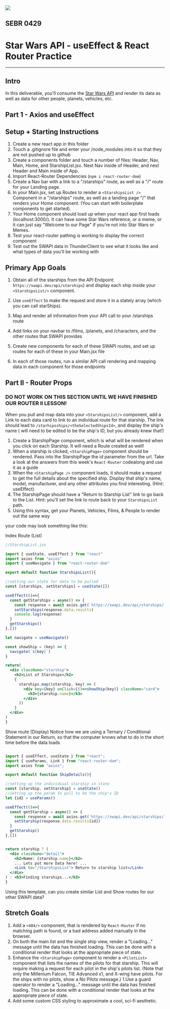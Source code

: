 <img src="https://i.imgur.com/go18uJE.jpg">

## SEBR 0429

# Star Wars API - useEffect & React Router Practice

---

## Intro
In this deliverable, you'll consume the [Star Wars API](https://swapi.dev/api/starships) and render its data as well as data for other people, planets, vehicles, etc.


## Part 1 - Axios and useEffect
## Setup + Starting Instructions 

1. Create a new react app in this folder
1. Touch a .gitignore file and enter your /node_modules into it so that they are not pushed up to github
1. Create a components folder and touch a number of files: Header, Nav, Main, Home, and StarshipList.jsx. Nest Nav inside of Header, and nest Header and Main inside of App.
1. Import React-Router Dependencies (`npm i react-router-dom`)
1. Create a Nav bar with a link to a "/starships" route, as well as a "/" route for your Landing page.
1. In your Main.jsx, set up Routes to render a `<StarshipsList />` Component in a "/starships" route, as well as a landing page "/" that renders your Home component.  (You can start with boilerplate components to get started). 
1. Your Home component should load up when your react app first loads (localhost:3000/). It can have some Star Wars reference, or a meme, or it can just say "Welcome to our Page" if you're not into Star Wars or Memes.
1. Test your react-router pathing is working to display the correct component
1. Test out the SWAPI data in ThunderClient to see what it looks like and what types of data you'll be working with

## Primary App Goals
1. Obtain all of the starships from the API Endpoint: `https://swapi.dev/api/starships`) and display each ship inside your `<StarshipsList/>` component. 
1. Use `useEffect` to make the request and store it in a stately array (which you can call starShips).
1. Map and render all information from your API call to your /starships route

1. Add links on your navbar to /films, /planets, and /characters, and the other routes that SWAPI provides
2. Create new components for each of these SWAPI routes, and set up routes for each of these in your Main.jsx file
3. In each of those routes, run a similar API call rendering and mapping data in each component for those endpoints


## Part II - Router Props
### DO NOT WORK ON THIS SECTION UNTIL WE HAVE FINISHED OUR ROUTER II LESSON!

When you pull and map data into your `<StarshipsList/>` component,  add a Link to each data card to link to an individual route for that starship. The link should lead to `/starhipsships/<theSelectedShipsId>`, and display the ship's name (<theSelectedShipsId> will need to be edited to be the ship's ID, but you already knew that!)
1. Create a StarshipPage component, which is what will be rendered when you click on each Starship. It will need a Route created as well!
1. When a starship is clicked, `<StarshipPage>` component should be rendered. Pass into the StarshipPage the id parameter from the url. Take a look at the answers from this week's `React-Router` codealong and use it as a guide 
1. When the `<StarshipPage />` component loads, it should make a request to get the full details about the specified ship. Display that ship's name, model, manufacturer, and any other attributes you find interesting. (Hint: useEffect)
1. The StarshipPage should have a "Return to Starship List" link to go back to the List. Hint: you'll set the link to route back to your `StarshipsList` path. 
1. Using this syntax, get your Planets, Vehicles, Films, & People to render out the same way

your code may look something like this:
  
  Index Route (List)
  ```jsx
 //StarshipList.jsx 
  
import { useState, useEffect } from "react"
import axios from "axios"
import { useNavigate } from "react-router-dom"

export default function StarshipsList(){

  //setting our state for data to be pulled
  const [starships, setStarships] = useState([])

  useEffect(()=>{
    const getStarships = async() => {
      const response = await axios.get(`https://swapi.dev/api/starships/`)
      setStarships(response.data.results)
      console.log(response)
    }
    getStarships()
  },[])

  let navigate = useNavigate()

  const showShip = (key) => {
    navigate(`${key}`)
  }

  return(
    <div className="starship">
      <h2>List of Starships</h2>
      {
        starships.map((starship, key) => (
          <div key={key} onClick={()=>showShip(key)} className="card">
            <h3>{starship.name}</h3>
          </div>
        ))
      }
    </div>
  )
}
```

Show route (Display)
  Notice how we are using a Ternary / Conditional Statement in our Return, so that the computer knows what to do in the short time before the data loads
  
  ```jsx
  
 import { useEffect, useState } from "react";
import { useParams, Link } from "react-router-dom";
import axios from "axios";

export default function ShipDetails(){

  //setting up the individiual starship in state
  const [starship, setStarship] = useState()
  //setting up the param to pull to be the ship's ID
  let {id} = useParams()

  useEffect(()=>{
    const getStarship = async() => {
      const response = await axios.get(`https://swapi.dev/api/starships/`)
      setStarship(response.data.results[id])
    }
    getStarship()
  },[])


  return starship ? (
    <div className="detail">
      <h2>Name: {starship.name}</h2>
      ... Lets put more Data here! ... 
      <Link to="/StarshipsList"> Return to starship list</Link>
    </div>
  ) : <h3>Finding starships...</h3>
}
  
```
  
  Using this template, can you create similar List and Show routes for our other SWAPI data?
  
  
  
 
## Stretch Goals
1. Add a `<404/>` component, that is rendered by `React-Router` if no matching path is found, or a bad address added manually in the browser.
1. On both the main list and the single ship view, render a "Loading..." message until the data has finished loading. This can be done with a conditional render that looks at the appropriate piece of state.
1. Enhance the `<StarshipPage>` component to render a `<PilotList>` component that lists the names of the pilots for that starship. This will require making a request for each pilot in the ship's pilots list. (Note that only the Millenium Falcon, TIE Advanced x1, and X-wing have pilots. For the ships with no pilots, show a No Pilots message.)
1.Use a guard operator to render a "Loading..." message until the data has finished loading. This can be done with a conditional render that looks at the appropriate piece of state.
1. Add some custom CSS styling to approximate a cool, sci-fi aesthetic. 


